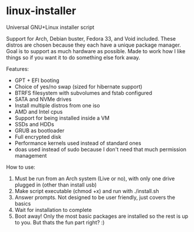 # linux-installer
Universal GNU+Linux installer script

Support for Arch, Debian buster, Fedora 33, and Void included. These distros are chosen because they each have a unique package manager. Goal is to support as much hardware as possible. Made to work how I like things so if you want it to do something else fork away.

Features:
- GPT + EFI booting
- Choice of yes/no swap (sized for hibernate support)
- BTRFS filesystem with subvolumes and fstab configured
- SATA and NVMe drives
- Install multiple distros from one iso
- AMD and Intel cpus
- Support for being installed inside a VM
- SSDs and HDDs
- GRUB as bootloader
- Full encrypted disk
- Performance kernels used instead of standard ones
- doas used instead of sudo because I don't need that much permission management


How to use:
1. Must be run from an Arch system (Live or no), with only one drive plugged in (other than install usb)
2. Make script executable (chmod +x) and run with ./install.sh
3. Answer prompts. Not designed to be user friendly, just covers the basics
4. Wait for installation to complete
5. Boot away! Only the most basic packages are installed so the rest is up to you. But thats the fun part right? :)
